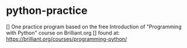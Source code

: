 # python-practice
[] One practice program based on the free Introduction of "Programming with Python" course on Brilliant.org
    [] found at: https://brilliant.org/courses/programming-python/
